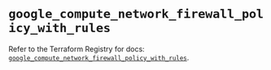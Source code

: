 # `google_compute_network_firewall_policy_with_rules`

Refer to the Terraform Registry for docs: [`google_compute_network_firewall_policy_with_rules`](https://registry.terraform.io/providers/hashicorp/google/6.38.0/docs/resources/compute_network_firewall_policy_with_rules).
